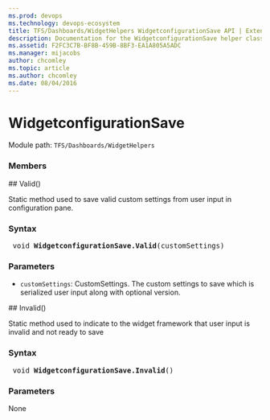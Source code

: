 ```yaml
---
ms.prod: devops
ms.technology: devops-ecosystem
title: TFS/Dashboards/WidgetHelpers WidgetconfigurationSave API | Extensions for Azure DevOps Services
description: Documentation for the WidgetconfigurationSave helper class.
ms.assetid: F2FC3C7B-BF8B-459B-8BF3-EA1A805A5ADC
ms.manager: mijacobs
author: chcomley
ms.topic: article
ms.author: chcomley
ms.date: 08/04/2016
---
```


# WidgetconfigurationSave

Module path: `TFS/Dashboards/WidgetHelpers`


### Members

<a name="Valid"/>
## Valid()

Static method used to save valid custom settings from user input in configuration pane.

### Syntax
<pre class='syntax'>
 void <b>WidgetconfigurationSave.Valid</b>(customSettings)
</pre>

### Parameters

* `customSettings`: CustomSettings. The custom settings to save which is serialized user input along with optional version.

<a name="Invalid"/>
## Invalid()

Static method used to indicate to the widget framework that user input is invalid and not ready to save

### Syntax
<pre class='syntax'>
 void <b>WidgetconfigurationSave.Invalid</b>()
</pre>

### Parameters
None